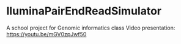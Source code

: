 # IluminaPairEndReadSimulator
A school project for Genomic informatics class
Video presentation:
https://youtu.be/mGV0zpJwf50
